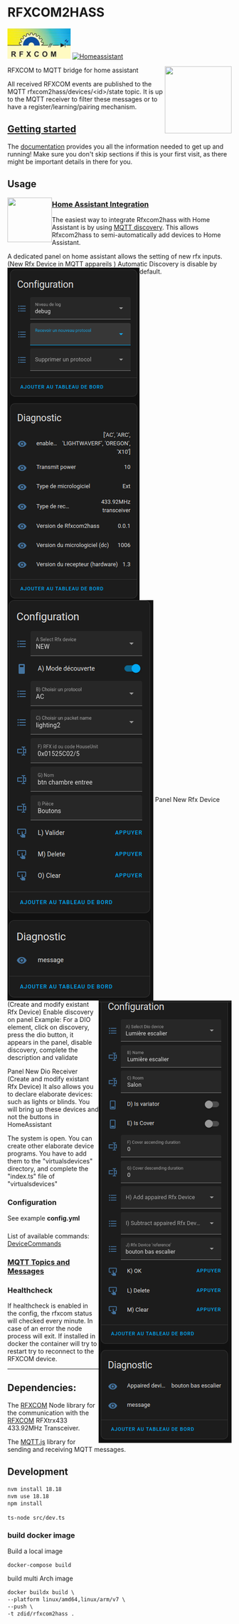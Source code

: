 # RFXCOM2HASS

[![RFXCOM](rfxcom.png)](<img height="50%" src="https://github.com/rfxcom/node-rfxcom">) 
[![Homeassistant](https://user-images.githubusercontent.com/7738048/40914297-49e6e560-6800-11e8-8904-36cce896e5a8.png)](https://www.home-assistant.io/)


<img align="right" height="150px" width="150px" src="https://user-images.githubusercontent.com/7738048/40914297-49e6e560-6800-11e8-8904-36cce896e5a8.png">


RFXCOM to MQTT bridge for home assistant


All received RFXCOM events are published to the MQTT rfxcom2hass/devices/\<id\>/state topic.
It is up to the MQTT receiver to filter these messages or to have a register/learning/pairing mechanism.

## [Getting started](./docs/README.md)
The [documentation](./docs/index.md) provides you all the information needed to get up and running! Make sure you don't skip sections if this is your first visit, as there might be important details in there for you.

## Usage

<img align="left" height="100px" width="100px" src="https://user-images.githubusercontent.com/7738048/40914297-49e6e560-6800-11e8-8904-36cce896e5a8.png">

### [Home Assistant Integration](./docs/usage/integrations/home_assistant.md)

The easiest way to integrate Rfxcom2hass with Home Assistant is by
using [MQTT discovery](https://www.home-assistant.io/integrations/mqtt#mqtt-discovery).
This allows Rfxcom2hass to semi-automatically add devices to Home Assistant.

A dedicated panel on home assistant allows the setting of new rfx inputs. (New Rfx Device in MQTT appareils )
Automatic Discovery is disable by default.
<img align="left"  src="rfxcombridge.png"> <img align="center"  src="newrfxdevice.png"> <img align="right"  src="newdiodevice.png">
Panel New Rfx Device
(Create and modify existant Rfx Device)
Enable  discovery on panel 
Example: For a DIO element, click on discovery, press the dio button, it appears in the panel, disable discovery, complete the description and validate

Panel New Dio Receiver
(Create and modify existant Rfx Device)
It also allows you to declare elaborate devices: such as lights or blinds.
You will bring up these devices and not the buttons in HomeAssistant

The system is open. You can create other elaborate device programs. You have to add them to the "virtualsdevices" directory, and complete the "index.ts" file of "virtualsdevices"



### Configuration

See example **config.yml**

###
List of available commands: 
[DeviceCommands](https://github.com/rfxcom/node-rfxcom/blob/master/DeviceCommands.md)


### [MQTT Topics and Messages](./docs/usage/mqtt_topics_and_messages.md)

### Healthcheck

If healthcheck is enabled in the config, the rfxcom status will checked every minute.
In case of an error the node process will exit.
If installed in docker the container will try to restart try to reconnect to the RFXCOM device.

----

## Dependencies:

The [RFXCOM](https://github.com/rfxcom/node-rfxcom) Node library for the communication with the [RFXCOM](http://www.rfxcom.com) RFXtrx433 433.92MHz Transceiver.

The [MQTT.js](https://github.com/mqttjs/MQTT.js) library for sending and receiving MQTT messages.

## Development

```
nvm install 18.18
nvm use 18.18
npm install

ts-node src/dev.ts
```

### build docker image

Build a local image

```
docker-compose build
```

build multi Arch image

```
docker buildx build \ 
--platform linux/amd64,linux/arm/v7 \
--push \
-t zdid/rfxcom2hass .
```
